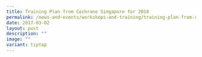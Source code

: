 ```yaml
---
title: Training Plan from Cochrane Singapore for 2018
permalink: /news-and-events/workshops-and-training/training-plan-from-cochrane-singapore-for-2017-2018/
date: 2017-03-02
layout: post
description: ""
image: ""
variant: tiptap
---
```

